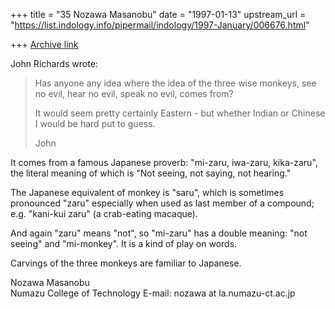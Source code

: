 +++
title = "35 Nozawa Masanobu"
date = "1997-01-13"
upstream_url = "https://list.indology.info/pipermail/indology/1997-January/006676.html"

+++
[Archive link](https://list.indology.info/pipermail/indology/1997-January/006676.html)


John Richards wrote:

>Has anyone any idea where the idea of the three wise monkeys, see no
>evil, hear no evil, speak no evil, comes from?
>
>It would seem pretty certainly Eastern - but whether Indian or Chinese
>I would be hard put to guess.
>
>John
>

It comes from a famous Japanese proverb:
 "mi-zaru, iwa-zaru, kika-zaru",
the literal meaning of which is
"Not seeing, not saying, not hearing."

The Japanese equivalent of monkey is "saru",
which is sometimes pronounced  "zaru" 
especially when used as last member of a compound; 
e.g. "kani-kui zaru" (a crab-eating macaque).

And again "zaru" means "not", 
so "mi-zaru" has a double meaning:
"not seeing" and "mi-monkey".
It is a kind of play on words.

Carvings of the three monkeys are familiar to Japanese.



Nozawa Masanobu  
Numazu College of Technology
E-mail: nozawa at la.numazu-ct.ac.jp




